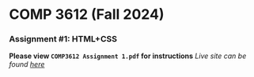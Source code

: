 # COMP 3612 (Fall 2024)
### Assignment #1: HTML+CSS

**Please view `COMP3612 Assignment 1.pdf` for instructions**
*Live site can be found [here](https://ewush956.github.io/Travel-Booking-Website/)*

  
